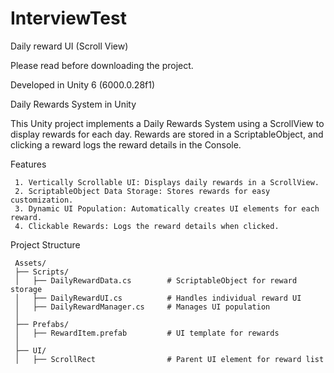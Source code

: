 # InterviewTest
 Daily reward UI (Scroll View)

Please read before downloading the project.

Developed in Unity 6 (6000.0.28f1)

Daily Rewards System in Unity

This Unity project implements a Daily Rewards System using a ScrollView to display rewards for each day. Rewards are stored in a ScriptableObject, and clicking a reward logs the reward details in the Console.

Features

     1. Vertically Scrollable UI: Displays daily rewards in a ScrollView.
     2. ScriptableObject Data Storage: Stores rewards for easy customization.
     3. Dynamic UI Population: Automatically creates UI elements for each reward.
     4. Clickable Rewards: Logs the reward details when clicked.

Project Structure

     Assets/
     ├── Scripts/
     │   ├── DailyRewardData.cs        # ScriptableObject for reward storage
     │   ├── DailyRewardUI.cs          # Handles individual reward UI
     │   ├── DailyRewardManager.cs     # Manages UI population
     │
     ├── Prefabs/
     │   ├── RewardItem.prefab         # UI template for rewards
     │
     ├── UI/
     │   ├── ScrollRect                # Parent UI element for reward list

